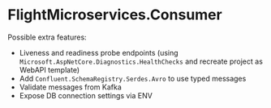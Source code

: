 # FlightMicroservices.Consumer

Possible extra features:

- Liveness and readiness probe endpoints (using `Microsoft.AspNetCore.Diagnostics.HealthChecks` and recreate project as
  WebAPI template)
- Add `Confluent.SchemaRegistry.Serdes.Avro` to use typed messages
- Validate messages from Kafka
- Expose DB connection settings via ENV